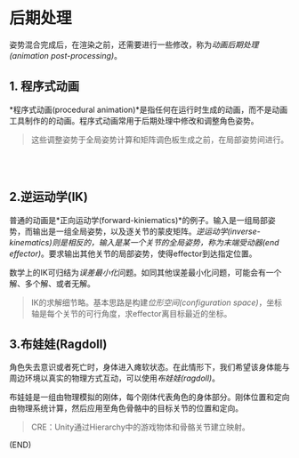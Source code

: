 # 后期处理    

姿势混合完成后，在渲染之前，还需要进行一些修改，称为*动画后期处理(animation post-processing)*。      

## 1. 程序式动画      

*程序式动画(procedural animation)*是指任何在运行时生成的动画，而不是动画工具制作的的动画。程序式动画常用于后期处理中修改和调整角色姿势。      

> 这些调整姿势于全局姿势计算和矩阵调色板生成之前，在局部姿势间进行。    

<br />
<br />

## 2.逆运动学(IK)    

普通的动画是*正向运动学(forward-kiniematics)*的例子。输入是一组局部姿势，而输出是一组全局姿势，以及逐关节的蒙皮矩阵。*逆运动学(inverse-kinematics)*则是相反的，输入是某一个关节的全局姿势，称为*末端受动器(end effector)*。要求输出其他关节的局部姿势，使得effector到达指定位置。    

数学上的IK可归结为*误差最小化*问题。如同其他误差最小化问题，可能会有一个解、多个解、或者无解。    

> IK的求解细节略。基本思路是构建*位形空间(configuration space)*，坐标轴是每个关节的可行角度，求effector离目标最近的坐标。    

## 3.布娃娃(Ragdoll)    

角色失去意识或者死亡时，身体进入瘫软状态。在此情形下，我们希望该身体能与周边环境以真实的物理方式互动，可以使用*布娃娃(ragdoll)*。    

布娃娃是一组由物理模拟的刚体，每个刚体代表角色的身体部分。刚体位置和定向由物理系统计算，然后应用至角色骨骼中的目标关节的位置和定向。    

> CRE：Unity通过Hierarchy中的游戏物体和骨骼关节建立映射。    



(END)

